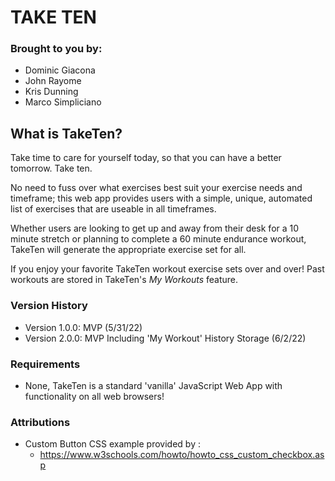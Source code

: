 # TAKE TEN

### Brought to you by:
- Dominic Giacona
- John Rayome  
- Kris Dunning
- Marco Simpliciano  

## What is TakeTen?

Take time to care for yourself today, so that you can have a better tomorrow. Take ten.

No need to fuss over what exercises best suit your exercise needs and timeframe; this web app provides users with a simple, unique, automated list of exercises that are useable in all timeframes. 

Whether users are looking to get up and away from their desk for a 10 minute stretch or planning to complete a 60 minute endurance workout, TakeTen will generate the appropriate exercise set for all.

If you enjoy your favorite TakeTen workout exercise sets over and over! Past workouts are stored in TakeTen's <em>My Workouts</em> feature.

### Version History
- Version 1.0.0: MVP (5/31/22)
- Version 2.0.0: MVP Including 'My Workout' History Storage (6/2/22)

### Requirements
- None, TakeTen is a standard 'vanilla' JavaScript Web App with functionality on all web browsers!

### Attributions

- Custom Button CSS example provided by :  
  - https://www.w3schools.com/howto/howto_css_custom_checkbox.asp







